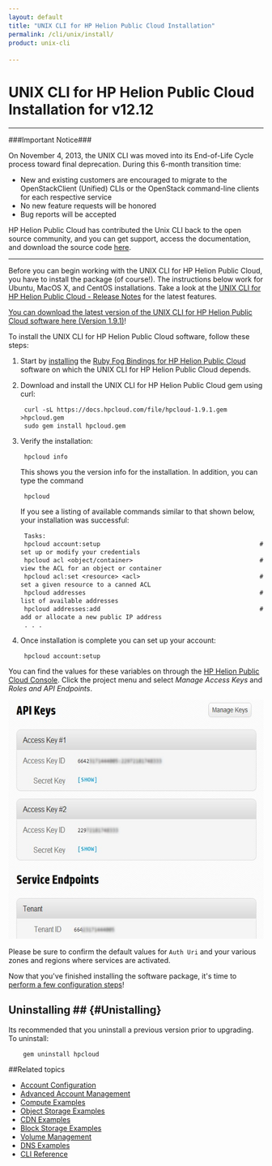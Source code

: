 ```yaml
---
layout: default
title: "UNIX CLI for HP Helion Public Cloud Installation"
permalink: /cli/unix/install/
product: unix-cli

---
```

<!--PUBLISHED-->
# UNIX CLI for HP Helion Public Cloud Installation for v12.12

___________________

###Important Notice###

On November 4, 2013, the UNIX CLI was moved into its End-of-Life Cycle process toward final deprecation. During this 6-month transition time:

* New and existing customers are encouraged to migrate to the OpenStackClient (Unified) CLIs or the OpenStack command-line clients for each respective service
* No new feature requests will be honored
* Bug reports will be accepted

HP Helion Public Cloud has contributed the Unix CLI back to the open source community, and you can get support, access the documentation, and download the source code [here](https://github.com/hpcloud/unix_cli).

_________________________________________


Before you can begin working with the UNIX CLI for HP Helion Public Cloud, you have to install the package (of course!).  The instructions below work for Ubuntu, MacOS X, and CentOS installations.  Take a look at the [UNIX CLI for HP Helion Public Cloud - Release Notes](/cli/unix/release-notes) for the latest features.

[You can download the latest version of the UNIX CLI for HP Helion Public Cloud software here (Version 1.9.1)](/file/hpcloud-1.9.1.gem)!

To install the UNIX CLI for HP Helion Public Cloud software, follow these steps:

1. Start by [installing](/bindings/fog/install) the [Ruby Fog Bindings for HP Helion Public Cloud](/bindings/fog) software on which the UNIX CLI for HP Helion Public Cloud depends.

2. Download and install the UNIX CLI for HP Helion Public Cloud gem using curl:

        curl -sL https://docs.hpcloud.com/file/hpcloud-1.9.1.gem >hpcloud.gem
        sudo gem install hpcloud.gem

3. Verify the installation:

        hpcloud info

    This shows you the version info for the installation.  In addition, you can type the command

        hpcloud

   If you see a listing of available commands similar to that shown below, your installation was successful:

        Tasks:
        hpcloud account:setup                                            # set up or modify your credentials
        hpcloud acl <object/container>                                   # view the ACL for an object or container
        hpcloud acl:set <resource> <acl>                                 # set a given resource to a canned ACL
        hpcloud addresses                                                # list of available addresses
        hpcloud addresses:add                                            # add or allocate a new public IP address
        . . .

4. Once installation is complete you can set up your account:

        hpcloud account:setup

You can find the values for these variables on through the [HP Helion Public Cloud Console](https://horizon.hpcloud.com). Click the project menu and select *Manage Access Keys* and *Roles and API Endpoints*.  

<img src="media/api_keys-2.jpg" width="580" height="471" alt="" />

Please be sure to confirm the default values for `Auth Uri` and your various zones and regions where services are activated.

Now that you've finished installing the software package, it's time to [perform a few configuration steps](/cli/unix/configuration)!

## Uninstalling ##  {#Unistalling}

Its recommended that you uninstall a previous version prior to upgrading. To uninstall:

        gem uninstall hpcloud


##Related topics

* [Account Configuration](/cli/unix/configuration)
* [Advanced Account Management](/cli/unix/account-management)
* [Compute Examples](/cli/unix/compute)
* [Object Storage Examples](/cli/unix/object-storage)
* [CDN Examples](/cli/unix/cdn)
* [Block Storage Examples](/cli/unix/block-storage)
* [Volume Management](/block-storage/volume)
* [DNS Examples](/cli/unix/dns)
* [CLI Reference](/cli/unix/reference)
